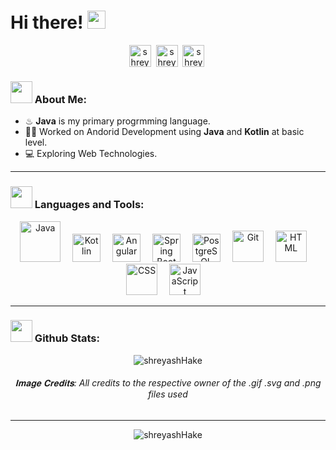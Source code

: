 # Hi there! <img src="https://github.com/TheDudeThatCode/TheDudeThatCode/blob/master/Assets/Hi.gif" width="29px" height="29px">
<p align="center">
<a href="https://twitter.com/HakeShreyash" target="_blank"><img align="center" src="https://www.vectorlogo.zone/logos/twitter/twitter-tile.svg" alt="shreyashHake" height="35" width="35" /></a>&nbsp;
<a href="https://www.linkedin.com/in/shreyash-hake-7b3b20193/" target="_blank"><img align="center" src="https://www.vectorlogo.zone/logos/linkedin/linkedin-tile.svg" alt="shreyashHake" height="35" width="35" /></a>&nbsp;
<a href="https://discord.com/channels/$hréyàsh#8235" target="_blank"><img align="center" src="https://www.vectorlogo.zone/logos/discordapp/discordapp-tile.svg" alt="shreyashHake#4040" height="35" width="35" /></a>&nbsp;
</p>

<!-- Image 1 :  to add hover
<p align="center">
  <img align="center" width="400" align='left' src="https://github.com/shreyaschavhan/shreyaschavhan/blob/main/Images/Coding.gif">
</p> 

Git stats : 
<p align="center">&nbsp;<img align="center" src="https://github-readme-stats.vercel.app/api?username=shreyashHake&show_icons=true&locale=en" alt="shreyashHake" /></p>
<p align="center"><img align="center" src="https://github-readme-streak-stats.herokuapp.com/?user=shreyashHake&" alt="shreyashHake" /></p>
-->

### <img src="https://github.com/TheDudeThatCode/TheDudeThatCode/blob/master/Assets/Developer.gif" width="35px" height="35px"> About Me:
- ♨ **Java** is my primary progrmming language.
- 👨‍💻 Worked on Andorid Development using **Java** and **Kotlin** at basic level.
- 💻 Exploring Web Technologies.

---
### <img src="https://github.com/TheDudeThatCode/TheDudeThatCode/blob/master/Assets/Developer.gif" width="35px" height="35px"> Languages and Tools:

<p align="center">
  <img style="margin-right: 15px" src="https://www.vectorlogo.zone/logos/java/java-icon.svg" alt="Java" width="65" height="65"/> 
  <img style="margin-right: 15px" src="https://www.vectorlogo.zone/logos/kotlinlang/kotlinlang-icon.svg" alt="Kotlin" width="45" height="45"/>
  <img style="margin-right: 15px" src="https://www.vectorlogo.zone/logos/angular/angular-icon.svg" alt="Angular" width="45" height="45"/>
  <img style="margin-right: 15px" src="https://www.vectorlogo.zone/logos/springio/springio-icon.svg" alt="Spring Boot" width="45" height="45"/>
  <img style="margin-right: 15px" src="https://www.vectorlogo.zone/logos/postgresql/postgresql-icon.svg" alt="PostgreSQL" width="45" height="45"/>
  <img style="margin-right: 15px" src="https://www.vectorlogo.zone/logos/git-scm/git-scm-icon.svg" alt="Git" width="50" height="50"/>
  <img style="margin-right: 15px" src="https://www.vectorlogo.zone/logos/w3_html5/w3_html5-icon.svg" alt="HTML" width="50" height="50"/>
  <img style="margin-right: 15px" src="https://www.vectorlogo.zone/logos/w3_css/w3_css-icon.svg" alt="CSS" width="50" height="50"/>
  <img style="margin-right: 15px" src="https://upload.vectorlogo.zone/logos/javascript/images/239ec8a4-163e-4792-83b6-3f6d96911757.svg" alt="JavaScript" width="50" height="50"/>
</p>


---

### <img src="https://github.com/TheDudeThatCode/TheDudeThatCode/blob/master/Assets/Developer.gif" width="35px" height="35px"> Github Stats:

<p align="center"><img align="center" src="https://github-readme-stats.vercel.app/api/top-langs?username=shreyashHake&show_icons=true&locale=en&layout=compact" alt="shreyashHake" /></p>

<h6 align='center'> 𝐈𝐦𝐚𝐠𝐞 𝐂𝐫𝐞𝐝𝐢𝐭𝐬:  All credits to the respective owner of the .gif .svg and .png files used </h6>

---
<p align="center"> <img src="https://komarev.com/ghpvc/?username=shreyashHake&label=Profile%20views&color=0e75b6&style=flat" alt="shreyashHake" /> </p>
